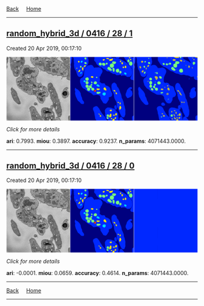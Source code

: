 
[Back](..)&nbsp;&nbsp;&nbsp;&nbsp;&nbsp;[Home](https://leapmanlab.github.io/snapshots)

---

<div class="summary"><a href="1"><h2>random_hybrid_3d / 0416 / 28 / 1</h2></a><p>Created 20 Apr 2019, 00:17:10
</p><a href="1"><img src="1/media/summary.png" align="center"></a><p>
<i>Click for more details</i>
</p></div>

**ari**: 0.7993. **miou**: 0.3897. **accuracy**: 0.9237. **n_params**: 4071443.0000. 

---

<div class="summary"><a href="0"><h2>random_hybrid_3d / 0416 / 28 / 0</h2></a><p>Created 20 Apr 2019, 00:17:10
</p><a href="0"><img src="0/media/summary.png" align="center"></a><p>
<i>Click for more details</i>
</p></div>

**ari**: -0.0001. **miou**: 0.0659. **accuracy**: 0.4614. **n_params**: 4071443.0000. 

---

[Back](..)&nbsp;&nbsp;&nbsp;&nbsp;&nbsp;[Home](https://leapmanlab.github.io/snapshots)

---